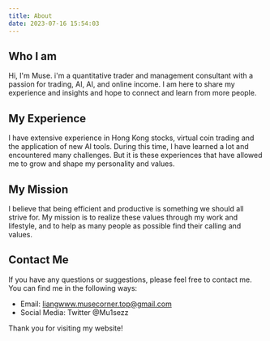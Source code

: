```yaml
---
title: About
date: 2023-07-16 15:54:03
---
```


## Who I am

Hi, I'm Muse. i'm a quantitative trader and management consultant with a passion for trading, AI, AI, and online income. I am here to share my experience and insights and hope to connect and learn from more people.

## My Experience

I have extensive experience in Hong Kong stocks, virtual coin trading and the application of new AI tools. During this time, I have learned a lot and encountered many challenges. But it is these experiences that have allowed me to grow and shape my personality and values.

## My Mission

I believe that being efficient and productive is something we should all strive for. My mission is to realize these values through my work and lifestyle, and to help as many people as possible find their calling and values.

## Contact Me

If you have any questions or suggestions, please feel free to contact me. You can find me in the following ways:

- Email: liangwww.musecorner.top@gmail.com
- Social Media: Twitter @Mu1sezz

Thank you for visiting my website!
